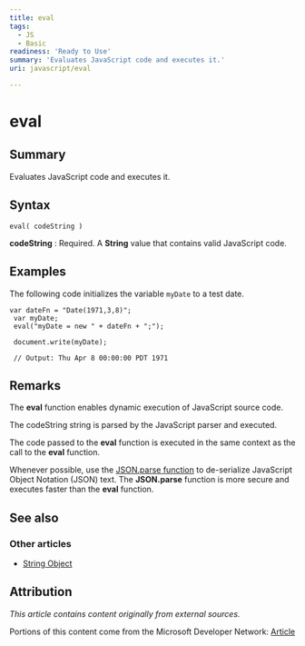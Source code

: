 ```yaml
---
title: eval
tags:
  - JS
  - Basic
readiness: 'Ready to Use'
summary: 'Evaluates JavaScript code and executes it.'
uri: javascript/eval

---
```

# eval

## Summary

Evaluates JavaScript code and executes it.

## Syntax

    eval( codeString )

**codeString**
:   Required. A **String** value that contains valid JavaScript code.

## Examples

The following code initializes the variable `myDate` to a test date.

``` {.js}
var dateFn = "Date(1971,3,8)";
 var myDate;
 eval("myDate = new " + dateFn + ";");

 document.write(myDate);

 // Output: Thu Apr 8 00:00:00 PDT 1971
```

## Remarks

The **eval** function enables dynamic execution of JavaScript source code.

The codeString string is parsed by the JavaScript parser and executed.

The code passed to the **eval** function is executed in the same context as the call to the **eval** function.

Whenever possible, use the [JSON.parse function](/javascript/JSON/parse) to de-serialize JavaScript Object Notation (JSON) text. The **JSON.parse** function is more secure and executes faster than the **eval** function.

## See also

### Other articles

-   [String Object](/javascript/String)

## Attribution

*This article contains content originally from external sources.*

Portions of this content come from the Microsoft Developer Network: [Article](http://msdn.microsoft.com/en-us/library/ie/12k71sw7(v=vs.94).aspx)

